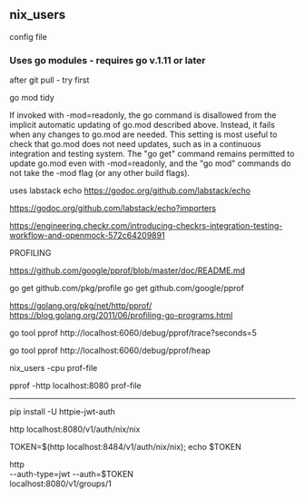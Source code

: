 ## nix_users


config file

### Uses go modules - requires go v.1.11 or later

after git pull - try first

go mod tidy

If invoked with -mod=readonly, the go command is disallowed from the implicit
automatic updating of go.mod described above. Instead, it fails when any changes
to go.mod are needed. This setting is most useful to check that go.mod does
not need updates, such as in a continuous integration and testing system.
The "go get" command remains permitted to update go.mod even with -mod=readonly,
and the "go mod" commands do not take the -mod flag (or any other build flags).


uses labstack echo
https://godoc.org/github.com/labstack/echo

https://godoc.org/github.com/labstack/echo?importers

https://engineering.checkr.com/introducing-checkrs-integration-testing-workflow-and-openmock-572c64209891


PROFILING 

https://github.com/google/pprof/blob/master/doc/README.md

go get github.com/pkg/profile
go get github.com/google/pprof

https://golang.org/pkg/net/http/pprof/
https://blog.golang.org/2011/06/profiling-go-programs.html

go tool pprof http://localhost:6060/debug/pprof/trace?seconds=5

go tool pprof http://localhost:6060/debug/pprof/heap


nix_users -cpu prof-file

pprof -http localhost:8080 prof-file

----

pip install -U httpie-jwt-auth

http localhost:8080/v1/auth/nix/nix

TOKEN=$(http localhost:8484/v1/auth/nix/nix); echo $TOKEN

http \
  --auth-type=jwt --auth=$TOKEN \
  localhost:8080/v1/groups/1
